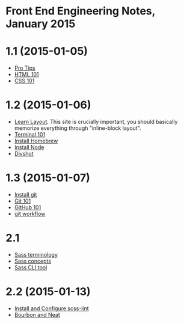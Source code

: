 Front End Engineering Notes, January 2015
=========================================

# 1.1 (2015-01-05)
- [Pro Tips](00-pro-tips.md)
- [HTML 101](01-html-101.md)
- [CSS 101](02-css-101.md)

# 1.2 (2015-01-06)
- [Learn Layout](http://learnlayout.com/). This site is crucially important, you
  should basically memorize everything through "inline-block layout".
- [Terminal 101](003-terminal-101.md)
- [Install Homebrew](004-install-homebrew.md)
- [Install Node](005-install-node.md)
- [Divshot](006-divshot.md)

# 1.3 (2015-01-07)
- [Install git](007-git-installation.md)
- [Git 101](008-git-101.md)
- [GitHub 101](009-github-101.md)
- [git workflow](010-git-workflow.md)

# 2.1
- [Sass
  terminology](http://skillcrush.com/2014/07/29/jargon-begone-common-sass-terminology-beginners/)
- [Sass concepts](https://scotch.io/tutorials/getting-started-with-sass)
- [Sass CLI tool](997-sass-cli.md)

# 2.2 (2015-01-13)
- [Install and Configure scss-lint](999-scss-lint.md)
- [Bourbon and Neat](998-bourbon-neat.md)
